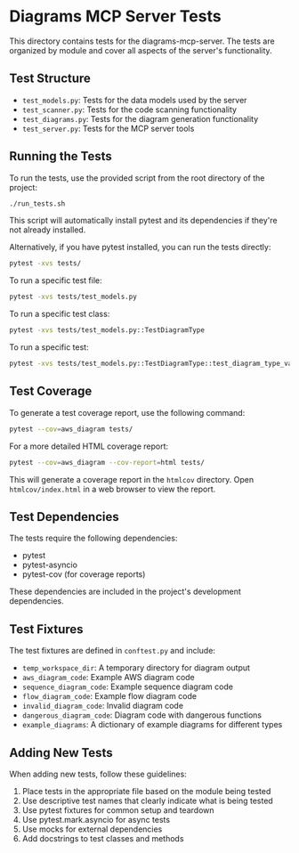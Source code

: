 # Diagrams MCP Server Tests

This directory contains tests for the diagrams-mcp-server. The tests are organized by module and cover all aspects of the server's functionality.

## Test Structure

- `test_models.py`: Tests for the data models used by the server
- `test_scanner.py`: Tests for the code scanning functionality
- `test_diagrams.py`: Tests for the diagram generation functionality
- `test_server.py`: Tests for the MCP server tools

## Running the Tests

To run the tests, use the provided script from the root directory of the project:

```bash
./run_tests.sh
```

This script will automatically install pytest and its dependencies if they're not already installed.

Alternatively, if you have pytest installed, you can run the tests directly:

```bash
pytest -xvs tests/
```

To run a specific test file:

```bash
pytest -xvs tests/test_models.py
```

To run a specific test class:

```bash
pytest -xvs tests/test_models.py::TestDiagramType
```

To run a specific test:

```bash
pytest -xvs tests/test_models.py::TestDiagramType::test_diagram_type_values
```

## Test Coverage

To generate a test coverage report, use the following command:

```bash
pytest --cov=aws_diagram tests/
```

For a more detailed HTML coverage report:

```bash
pytest --cov=aws_diagram --cov-report=html tests/
```

This will generate a coverage report in the `htmlcov` directory. Open `htmlcov/index.html` in a web browser to view the report.

## Test Dependencies

The tests require the following dependencies:

- pytest
- pytest-asyncio
- pytest-cov (for coverage reports)

These dependencies are included in the project's development dependencies.

## Test Fixtures

The test fixtures are defined in `conftest.py` and include:

- `temp_workspace_dir`: A temporary directory for diagram output
- `aws_diagram_code`: Example AWS diagram code
- `sequence_diagram_code`: Example sequence diagram code
- `flow_diagram_code`: Example flow diagram code
- `invalid_diagram_code`: Invalid diagram code
- `dangerous_diagram_code`: Diagram code with dangerous functions
- `example_diagrams`: A dictionary of example diagrams for different types

## Adding New Tests

When adding new tests, follow these guidelines:

1. Place tests in the appropriate file based on the module being tested
2. Use descriptive test names that clearly indicate what is being tested
3. Use pytest fixtures for common setup and teardown
4. Use pytest.mark.asyncio for async tests
5. Use mocks for external dependencies
6. Add docstrings to test classes and methods
